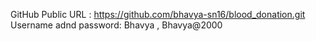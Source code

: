 GitHub Public URL : https://github.com/bhavya-sn16/blood_donation.git
Username adnd password: Bhavya , Bhavya@2000